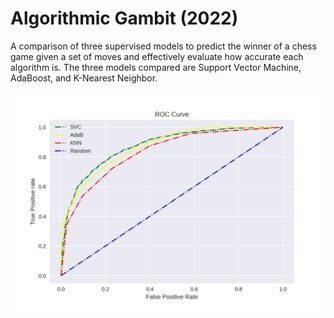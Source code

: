 # Algorithmic Gambit (2022)

A comparison of three supervised models to predict the winner of a chess game given a set of moves and effectively evaluate how accurate each algorithm is. The three models compared are Support Vector Machine, AdaBoost, and K-Nearest Neighbor.
<br>
<br>
![](Images/ROC.png)
